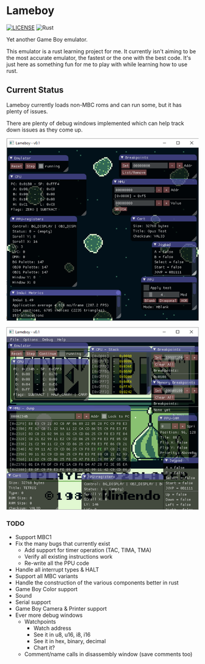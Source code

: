 # Lameboy


[![LICENSE](https://img.shields.io/badge/license-MIT-blue.svg)](LICENSE.txt)
![Rust](https://github.com/Palmr/lameboy/workflows/Rust/badge.svg)

Yet another Game Boy emulator.

This emulator is a rust learning project for me. It currently isn't aiming to be the most accurate emulator, the fastest
 or the one with the best code. It's just here as something fun for me to play with while learning how to use rust.

## Current Status

Lameboy currently loads non-MBC roms and can run some, but it has plenty of issues.

There are plenty of debug windows implemented which can help track down issues as they come up.

![Screenshot of first BG displaying correctly](images/screenshot-25-7-17.png)

![Debug windows galore](images/screenshot-18-11-17.png)

### TODO

- Support MBC1
- Fix the many bugs that currently exist
  - Add support for timer operation (TAC, TIMA, TMA)
  - Verify all existing instructions work
  - Re-write all the PPU code
- Handle all interrupt types & HALT 
- Support all MBC variants
- Handle the construction of the various components better in rust
- Game Boy Color support
- Sound
- Serial support
- Game Boy Camera & Printer support
- Ever more debug windows
  - Watchpoints
    - Watch address
    - See it in u8, u16, i8, i16
    - See it in hex, binary, decimal
    - Chart it?
  - Comment/name calls in disassembly window (save comments too)

